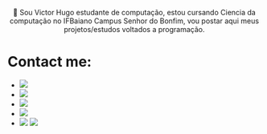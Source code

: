 <p align="center">🚀 Sou Victor Hugo estudante de computação, estou cursando Ciencia da computação no IFBaiano  Campus Senhor do Bonfim, vou postar aqui meus projetos/estudos voltados a programação.</p>
<h1>Contact me: </h1>

- <a href="https://victorhugofny.github.io/"><img src="https://img.shields.io/badge/Portfolio-DD5000?style=for-the-badge&logo=github&logoColor=white"/></a>
- <a href="mailto:victorhugofny@gmail.com?Subject=Meu%20contato&Body=Victor%20Hugo"><img src="https://img.shields.io/badge/gmail-DD1000?style=for-the-badge&logo=gmail&logoColor=white"/></a>
- <a href="https://www.instagram.com/victorhugofny/"><img src="https://img.shields.io/badge/Instagram-DD2476?style=for-the-badge&logo=instagram&logoColor=white"/></a>
- <a href="https://steamcommunity.com/id/HugoFUNNY/"><img src="https://img.shields.io/badge/steam-DD2476?style=for-the-badge&logo=steam&logoColor=white"/></a>
- <a href="https://www.youtube.com/channel/UC0LxIVk-V0k6LsX_Z251iMw"><img src="https://img.shields.io/badge/Youtube-DD2000?style=for-the-badge&logo=youtube&logoColor=white"/></a> <img src="https://img.shields.io/youtube/channel/views/UC0LxIVk-V0k6LsX_Z251iMw?style=social"/>


